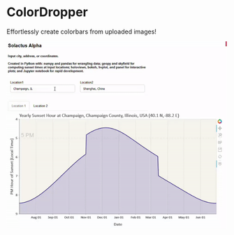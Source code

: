 # ColorDropper
Effortlessly create colorbars from uploaded images!

![Animation](https://github.com/ahuang11/solactus/blob/master/solactus_alpha.gif)
